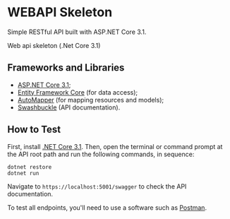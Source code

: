 # WEBAPI Skeleton

Simple RESTful API built with ASP.NET Core 3.1.

Web api skeleton (.Net Core 3.1)

## Frameworks and Libraries
- [ASP.NET Core 3.1](https://docs.microsoft.com/pt-br/aspnet/core/?view=aspnetcore-3.1);
- [Entity Framework Core](https://docs.microsoft.com/en-us/ef/core/) (for data access);
- [AutoMapper](https://automapper.org/) (for mapping resources and models);
- [Swashbuckle](https://github.com/domaindrivendev/Swashbuckle) (API documentation).

## How to Test

First, install [.NET Core 3.1](https://dotnet.microsoft.com/download/dotnet-core/3.1). Then, open the terminal or command prompt at the API root path and run the following commands, in sequence:

```
dotnet restore
dotnet run
```

Navigate to ```https://localhost:5001/swagger``` to check the API documentation.

To test all endpoints, you'll need to use a software such as [Postman](https://www.getpostman.com/).